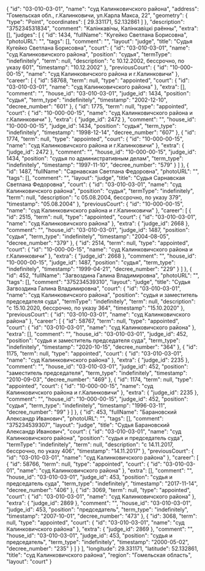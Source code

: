 {
    "id": "03-010-03-01",
    "name": "суд Калинковичского района",
    "address": "Гомельская обл., г.Калинковичи, ул.Карла Макса, 22",
    "geometry": {
        "type": "Point",
        "coordinates": [
            29.331171,
            52.132861
        ]
    },
    "description": "375234531834",
    "comment": "Калінкавічы, Калінкавіцкі раённы",
    "extra": [],
    "judges": [
        {
            "id": 1434,
            "fullName": "Кугейко Светлана Борисовна",
            "photoURL": "",
            "tags": [],
            "comment": "",
            "layout": "judge",
            "title": "Судья Кугейко Светлана Борисовна",
            "court": {
                "id": "03-010-03-01",
                "name": "суд Калинковичского района",
                "position": "судья",
                "termType": "indefinitely",
                "term": null,
                "description": "c 10.12.2002, бессрочно, по указу 601",
                "timestamp": "10.12.2002"
            },
            "previousCourt": {
                "id": "10-000-00-15",
                "name": "суд Калинковичского района и г.Калинковичи"
            },
            "career": [
                {
                    "id": 58768,
                    "term": null,
                    "type": "appointed",
                    "court": {
                        "id": "03-010-03-01",
                        "name": "суд Калинковичского района"
                    },
                    "extra": [],
                    "comment": "",
                    "house_id": "03-010-03-01",
                    "judge_id": 1434,
                    "position": "судья",
                    "term_type": "indefinitely",
                    "timestamp": "2002-12-10",
                    "decree_number": "601"
                },
                {
                    "id": 1775,
                    "term": null,
                    "type": "appointed",
                    "court": {
                        "id": "10-000-00-15",
                        "name": "суд Калинковичского района и г.Калинковичи"
                    },
                    "extra": {
                        "judge_id": 2472
                    },
                    "comment": "",
                    "house_id": "10-000-00-15",
                    "judge_id": 1434,
                    "position": "судья",
                    "term_type": "indefinitely",
                    "timestamp": "1998-12-14",
                    "decree_number": "607"
                },
                {
                    "id": 1774,
                    "term": null,
                    "type": "appointed",
                    "court": {
                        "id": "10-000-00-15",
                        "name": "суд Калинковичского района и г.Калинковичи"
                    },
                    "extra": {
                        "judge_id": 2472
                    },
                    "comment": "",
                    "house_id": "10-000-00-15",
                    "judge_id": 1434,
                    "position": "судья по административным делам",
                    "term_type": "indefinitely",
                    "timestamp": "1997-11-10",
                    "decree_number": "579"
                }
            ]
        },
        {
            "id": 1487,
            "fullName": "Сарнавская Светлана Федоровна",
            "photoURL": "",
            "tags": [],
            "comment": "",
            "layout": "judge",
            "title": "Судья Сарнавская Светлана Федоровна",
            "court": {
                "id": "03-010-03-01",
                "name": "суд Калинковичского района",
                "position": "судья",
                "termType": "indefinitely",
                "term": null,
                "description": "c 05.08.2004, бессрочно, по указу 379",
                "timestamp": "05.08.2004"
            },
            "previousCourt": {
                "id": "10-000-00-15",
                "name": "суд Калинковичского района и г.Калинковичи"
            },
            "career": [
                {
                    "id": 2515,
                    "term": null,
                    "type": "appointed",
                    "court": {
                        "id": "03-010-03-01",
                        "name": "суд Калинковичского района"
                    },
                    "extra": {
                        "judge_id": 2668
                    },
                    "comment": "",
                    "house_id": "03-010-03-01",
                    "judge_id": 1487,
                    "position": "судья",
                    "term_type": "indefinitely",
                    "timestamp": "2004-08-05",
                    "decree_number": "379"
                },
                {
                    "id": 2514,
                    "term": null,
                    "type": "appointed",
                    "court": {
                        "id": "10-000-00-15",
                        "name": "суд Калинковичского района и г.Калинковичи"
                    },
                    "extra": {
                        "judge_id": 2668
                    },
                    "comment": "",
                    "house_id": "10-000-00-15",
                    "judge_id": 1487,
                    "position": "судья",
                    "term_type": "indefinitely",
                    "timestamp": "1999-04-21",
                    "decree_number": "229"
                }
            ]
        },
        {
            "id": 452,
            "fullName": "Загвоздина Галина Владимировна",
            "photoURL": "",
            "tags": [],
            "comment": "375234539310",
            "layout": "judge",
            "title": "Судья Загвоздина Галина Владимировна",
            "court": {
                "id": "03-010-03-01",
                "name": "суд Калинковичского района",
                "position": "судья и заместитель председателя суда",
                "termType": "indefinitely",
                "term": null,
                "description": "c 15.10.2020, бессрочно, по указу 364",
                "timestamp": "15.10.2020"
            },
            "previousCourt": {
                "id": "03-010-03-01",
                "name": "суд Калинковичского района"
            },
            "career": [
                {
                    "id": 58767,
                    "term": null,
                    "type": "appointed",
                    "court": {
                        "id": "03-010-03-01",
                        "name": "суд Калинковичского района"
                    },
                    "extra": [],
                    "comment": "",
                    "house_id": "03-010-03-01",
                    "judge_id": 452,
                    "position": "судья и заместитель председателя суда",
                    "term_type": "indefinitely",
                    "timestamp": "2020-10-15",
                    "decree_number": "364"
                },
                {
                    "id": 1175,
                    "term": null,
                    "type": "appointed",
                    "court": {
                        "id": "03-010-03-01",
                        "name": "суд Калинковичского района"
                    },
                    "extra": {
                        "judge_id": 2235
                    },
                    "comment": "",
                    "house_id": "03-010-03-01",
                    "judge_id": 452,
                    "position": "заместитель председателя",
                    "term_type": "indefinitely",
                    "timestamp": "2010-09-03",
                    "decree_number": "469"
                },
                {
                    "id": 1174,
                    "term": null,
                    "type": "appointed",
                    "court": {
                        "id": "10-000-00-15",
                        "name": "суд Калинковичского района и г.Калинковичи"
                    },
                    "extra": {
                        "judge_id": 2235
                    },
                    "comment": "",
                    "house_id": "10-000-00-15",
                    "judge_id": 452,
                    "position": "судья",
                    "term_type": "indefinitely",
                    "timestamp": "1996-03-11",
                    "decree_number": "99"
                }
            ]
        },
        {
            "id": 453,
            "fullName": "Барановский Александр Иванович",
            "photoURL": "",
            "tags": [],
            "comment": "375234539307",
            "layout": "judge",
            "title": "Судья Барановский Александр Иванович",
            "court": {
                "id": "03-010-03-01",
                "name": "суд Калинковичского района",
                "position": "судья и председатель суда",
                "termType": "indefinitely",
                "term": null,
                "description": "c 14.11.2017, бессрочно, по указу 406",
                "timestamp": "14.11.2017"
            },
            "previousCourt": {
                "id": "03-010-03-01",
                "name": "суд Калинковичского района"
            },
            "career": [
                {
                    "id": 58766,
                    "term": null,
                    "type": "appointed",
                    "court": {
                        "id": "03-010-03-01",
                        "name": "суд Калинковичского района"
                    },
                    "extra": [],
                    "comment": "",
                    "house_id": "03-010-03-01",
                    "judge_id": 453,
                    "position": "судья и председатель суда",
                    "term_type": "indefinitely",
                    "timestamp": "2017-11-14",
                    "decree_number": "406"
                },
                {
                    "id": 3069,
                    "term": null,
                    "type": "appointed",
                    "court": {
                        "id": "03-010-03-01",
                        "name": "суд Калинковичского района"
                    },
                    "extra": {
                        "judge_id": 2869
                    },
                    "comment": "",
                    "house_id": "03-010-03-01",
                    "judge_id": 453,
                    "position": "председатель",
                    "term_type": "indefinitely",
                    "timestamp": "2007-10-01",
                    "decree_number": "473"
                },
                {
                    "id": 3068,
                    "term": null,
                    "type": "appointed",
                    "court": {
                        "id": "03-010-03-01",
                        "name": "суд Калинковичского района"
                    },
                    "extra": {
                        "judge_id": 2869
                    },
                    "comment": "",
                    "house_id": "03-010-03-01",
                    "judge_id": 453,
                    "position": "судья и председатель",
                    "term_type": "indefinitely",
                    "timestamp": "2000-05-02",
                    "decree_number": "235"
                }
            ]
        }
    ],
    "longitude": 29.331171,
    "latitude": 52.132861,
    "title": "суд Калинковичского района",
    "region": "Гомельская область",
    "layout": "court"
}